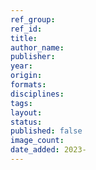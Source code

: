 ```yaml
---
ref_group:
ref_id:
title:
author_name:
publisher:
year:
origin:
formats:
disciplines:
tags:
layout:
status:
published: false
image_count:
date_added: 2023-
---
```

